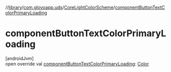 //[library](../../../index.md)/[com.glovoapp.uds](../index.md)/[CoreLightColorScheme](index.md)/[componentButtonTextColorPrimaryLoading](component-button-text-color-primary-loading.md)

# componentButtonTextColorPrimaryLoading

[androidJvm]\
open override val [componentButtonTextColorPrimaryLoading](component-button-text-color-primary-loading.md): [Color](https://developer.android.com/reference/kotlin/androidx/compose/ui/graphics/Color.html)
